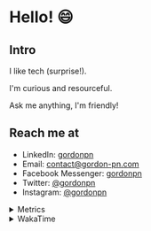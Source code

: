 # Hello! 😄

## Intro

I like tech (surprise!).

I'm curious and resourceful.

Ask me anything, I'm friendly!

## Reach me at

- LinkedIn: [gordonpn](https://www.linkedin.com/in/gordonpn/)
- Email: [contact@gordon-pn.com](mailto:contact@gordon-pn.com)
- Facebook Messenger: [gordonpn](https://www.messenger.com/t/Gordonpn)
- Twitter: [@gordonpn](https://twitter.com/Gordonpn)
- Instagram: [@gordonpn](https://www.instagram.com/gordonpn/)

<details>
  <summary>Metrics</summary>

  <img align="center" src="https://github.com/gordonpn/gordonpn/blob/master/github-metrics.svg" alt="GitHub Metrics">

</details>

<details>
  <summary>WakaTime</summary>

  <!--START_SECTION:waka-->
📊 **This Week I Spent My Time On** 

```text
💬 Programming Languages: 
TypeScript               6 hrs 10 mins       ████████████░░░░░░░░░░░░░   49.09 % 
Java                     5 hrs 25 mins       ███████████░░░░░░░░░░░░░░   43.23 % 
INI                      14 mins             ░░░░░░░░░░░░░░░░░░░░░░░░░   01.95 % 
GitIgnore file           12 mins             ░░░░░░░░░░░░░░░░░░░░░░░░░   01.62 % 
YAML                     9 mins              ░░░░░░░░░░░░░░░░░░░░░░░░░   01.28 % 

🔥 Editors: 
Intellijidea             12 hrs 18 mins      ████████████████████████░   97.98 % 
VS Code                  15 mins             █░░░░░░░░░░░░░░░░░░░░░░░░   02.02 % 
```


 Last Updated on 10/05/2024 10:19:51 UTC
<!--END_SECTION:waka-->
</details>
